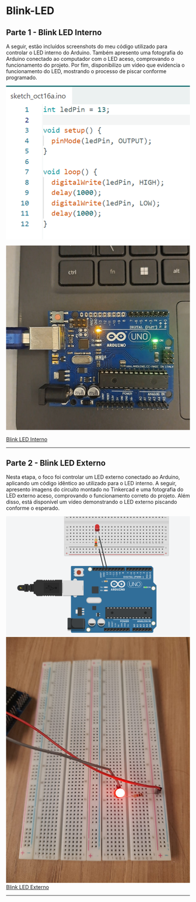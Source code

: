 # Blink-LED

## Parte 1 - Blink LED Interno

A seguir, estão incluídos screenshots do meu  código utilizado para controlar o LED interno do Arduino. Também apresento uma fotografia do Arduino conectado ao computador com o LED aceso, comprovando o funcionamento do projeto. Por fim, disponibilizo um vídeo que evidencia o funcionamento do LED, mostrando o processo de piscar conforme programado.

![Código](arduinoIDE.png)

![Led Aceso](ledHigh.jpeg)

[Blink LED Interno](https://youtube.com/shorts/Q8JGT0JlJWk)

---

## Parte 2 - Blink LED Externo

Nesta etapa, o foco foi controlar um LED externo conectado ao Arduino, aplicando um código idêntico ao utilizado para o LED interno. A seguir, apresento imagens do circuito montado no Tinkercad e uma fotografia do LED externo aceso, comprovando o funcionamento correto do projeto. Além disso, está disponível um vídeo demonstrando o LED externo piscando conforme o esperado.

![Blick Led externo](BlinkExterno.png)
![Led Aceso](ledHighExterno.jpeg)
[Blink LED Externo](https://youtube.com/shorts/Ro9UNPU7tAk?feature=share)

---